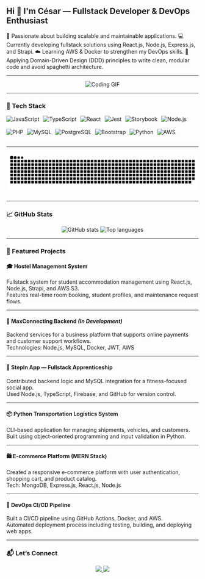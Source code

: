 <h2 align="left">Hi 👋 I'm César — Fullstack Developer & DevOps Enthusiast</h2>

<p align="left">
🔧 Passionate about building scalable and maintainable applications.  
💻 Currently developing fullstack solutions using React.js, Node.js, Express.js, and Strapi.  
☁️ Learning AWS & Docker to strengthen my DevOps skills.  
🧩 Applying Domain-Driven Design (DDD) principles to write clean, modular code and avoid spaghetti architecture.  
</p>

---

<div align="center">
  <img src="https://media.giphy.com/media/f3iwJFOVOwuy7K6FFw/giphy.gif" height="150" alt="Coding GIF" />
</div>

---

### 🧠 Tech Stack

<div align="left" style="display: flex; flex-wrap: wrap; gap: 10px;">
  <img src="https://cdn.jsdelivr.net/gh/devicons/devicon/icons/javascript/javascript-original.svg" style="height: 24px;" alt="JavaScript" />
  <img src="https://cdn.jsdelivr.net/gh/devicons/devicon/icons/typescript/typescript-original.svg" style="height: 24px;" alt="TypeScript" />
  <img src="https://cdn.jsdelivr.net/gh/devicons/devicon/icons/react/react-original.svg" style="height: 24px;" alt="React" />
  <img src="https://cdn.jsdelivr.net/gh/devicons/devicon/icons/jest/jest-plain.svg" style="height: 24px;" alt="Jest" />
  <img src="https://cdn.jsdelivr.net/gh/devicons/devicon/icons/storybook/storybook-original.svg" style="height: 24px;" alt="Storybook" />
  <img src="https://cdn.jsdelivr.net/gh/devicons/devicon/icons/nodejs/nodejs-original.svg" style="height: 24px;" alt="Node.js" />
  <img src="https://cdn.jsdelivr.net/gh/devicons/devicon/icons/php/php-original.svg" style="height: 24px;" alt="PHP" />
  <img src="https://cdn.jsdelivr.net/gh/devicons/devicon/icons/mysql/mysql-original.svg" style="height: 24px;" alt="MySQL" />
  <img src="https://cdn.jsdelivr.net/gh/devicons/devicon/icons/postgresql/postgresql-original.svg" style="height: 24px;" alt="PostgreSQL" />
  <img src="https://cdn.jsdelivr.net/gh/devicons/devicon/icons/bootstrap/bootstrap-original.svg" style="height: 24px;" alt="Bootstrap" />
  <img src="https://cdn.jsdelivr.net/gh/devicons/devicon/icons/python/python-original.svg" style="height: 24px;" alt="Python" />
  <img src="https://cdn.jsdelivr.net/gh/devicons/devicon/icons/amazonwebservices/amazonwebservices-line-wordmark.svg" style="height: 24px;" alt="AWS" />
</div>


###
---

<div align="center">
<picture>
  <source media="(prefers-color-scheme: dark)" srcset="https://raw.githubusercontent.com/platane/snk/output/github-contribution-grid-snake-dark.svg">
  <source media="(prefers-color-scheme: light)" srcset="https://raw.githubusercontent.com/platane/snk/output/github-contribution-grid-snake.svg">
  <img alt="Snake contribution graph" src="https://raw.githubusercontent.com/platane/snk/output/github-contribution-grid-snake.svg">
</picture>
</div>

---

### 📈 GitHub Stats

<div align="center">
  <img src="https://github-readme-stats.vercel.app/api?username=ipso-ferro&hide_title=false&hide_rank=true&show_icons=true&include_all_commits=true&count_private=true&theme=gruvbox&locale=en&hide_border=false" height="150" alt="GitHub stats" />
  <img src="https://github-readme-stats.vercel.app/api/top-langs?username=ipso-ferro&locale=en&hide_title=false&layout=compact&card_width=320&langs_count=6&theme=gruvbox&hide_border=false" height="150" alt="Top languages" />
</div>

---

### 🚀 Featured Projects

#### 🎓 Hostel Management System  
Fullstack system for student accommodation management using React.js, Node.js, Strapi, and AWS S3.  
Features real-time room booking, student profiles, and maintenance request flows.


---

#### 💼 MaxConnecting Backend *(In Development)*  
Backend services for a business platform that supports online payments and customer support workflows.  
Technologies: Node.js, MySQL, Docker, JWT, AWS


---

#### 🏃 StepIn App — Fullstack Apprenticeship  
Contributed backend logic and MySQL integration for a fitness-focused social app.  
Used Node.js, TypeScript, Firebase, and GitHub for version control.



---

#### 📦 Python Transportation Logistics System  
CLI-based application for managing shipments, vehicles, and customers.  
Built using object-oriented programming and input validation in Python.

---

#### 🛍 E-commerce Platform (MERN Stack)  
Created a responsive e-commerce platform with user authentication, shopping cart, and product catalog.  
Tech: MongoDB, Express.js, React.js, Node.js

---

#### 🔁 DevOps CI/CD Pipeline  
Built a CI/CD pipeline using GitHub Actions, Docker, and AWS.  
Automated deployment process including testing, building, and deploying web apps.

---

### 📬 Let’s Connect

<div align="center">
  <a href="mailto:cesar.ocampo.9457@gmail.com">
    <img src="https://img.shields.io/static/v1?message=Gmail&logo=gmail&label=&color=914D3F&logoColor=white&labelColor=&style=for-the-badge" height="35" />
  </a>
  <a href="https://www.linkedin.com/in/cesarocampoguzman/">
    <img src="https://img.shields.io/static/v1?message=LinkedIn&logo=linkedin&label=&color=4C6B8B&logoColor=white&labelColor=&style=for-the-badge" height="35" />
</div>

